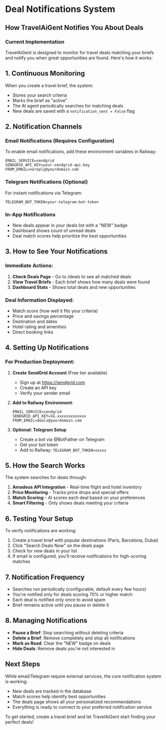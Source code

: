 # Deal Notifications System

## How TravelAiGent Notifies You About Deals

### Current Implementation

TravelAiGent is designed to monitor for travel deals matching your briefs and notify you when great opportunities are found. Here's how it works:

## 1. **Continuous Monitoring**
When you create a travel brief, the system:
- Stores your search criteria
- Marks the brief as "active" 
- The AI agent periodically searches for matching deals
- New deals are saved with a `notification_sent = False` flag

## 2. **Notification Channels**

### Email Notifications (Requires Configuration)
To enable email notifications, add these environment variables in Railway:
```
EMAIL_SERVICE=sendgrid
SENDGRID_API_KEY=your-sendgrid-api-key
FROM_EMAIL=noreply@yourdomain.com
```

### Telegram Notifications (Optional)
For instant notifications via Telegram:
```
TELEGRAM_BOT_TOKEN=your-telegram-bot-token
```

### In-App Notifications
- New deals appear in your deals list with a "NEW" badge
- Dashboard shows count of unread deals
- Deal match scores help prioritize the best opportunities

## 3. **How to See Your Notifications**

### Immediate Actions:
1. **Check Deals Page** - Go to /deals to see all matched deals
2. **View Travel Briefs** - Each brief shows how many deals were found
3. **Dashboard Stats** - Shows total deals and new opportunities

### Deal Information Displayed:
- Match score (how well it fits your criteria)
- Price and savings percentage
- Destination and dates
- Hotel rating and amenities
- Direct booking links

## 4. **Setting Up Notifications**

### For Production Deployment:

1. **Create SendGrid Account** (Free tier available)
   - Sign up at https://sendgrid.com
   - Create an API key
   - Verify your sender email

2. **Add to Railway Environment**:
   ```
   EMAIL_SERVICE=sendgrid
   SENDGRID_API_KEY=SG.xxxxxxxxxxxxx
   FROM_EMAIL=deals@yourdomain.com
   ```

3. **Optional: Telegram Setup**
   - Create a bot via @BotFather on Telegram
   - Get your bot token
   - Add to Railway: `TELEGRAM_BOT_TOKEN=xxxxx`

## 5. **How the Search Works**

The system searches for deals through:
1. **Amadeus API Integration** - Real-time flight and hotel inventory
2. **Price Monitoring** - Tracks price drops and special offers
3. **Match Scoring** - AI scores each deal based on your preferences
4. **Smart Filtering** - Only shows deals meeting your criteria

## 6. **Testing Your Setup**

To verify notifications are working:
1. Create a travel brief with popular destinations (Paris, Barcelona, Dubai)
2. Click "Search Deals Now" on the deals page
3. Check for new deals in your list
4. If email is configured, you'll receive notifications for high-scoring matches

## 7. **Notification Frequency**

- Searches run periodically (configurable, default every few hours)
- You're notified only for deals scoring 70% or higher match
- Each deal is notified only once to avoid spam
- Brief remains active until you pause or delete it

## 8. **Managing Notifications**

- **Pause a Brief**: Stop searching without deleting criteria
- **Delete a Brief**: Remove completely and stop all notifications
- **Mark as Read**: Clear the "NEW" badge on deals
- **Hide Deals**: Remove deals you're not interested in

## Next Steps

While email/Telegram require external services, the core notification system is working:
- New deals are tracked in the database
- Match scores help identify best opportunities  
- The deals page shows all your personalized recommendations
- Everything is ready to connect to your preferred notification service

To get started, create a travel brief and let TravelAiGent start finding your perfect deals!